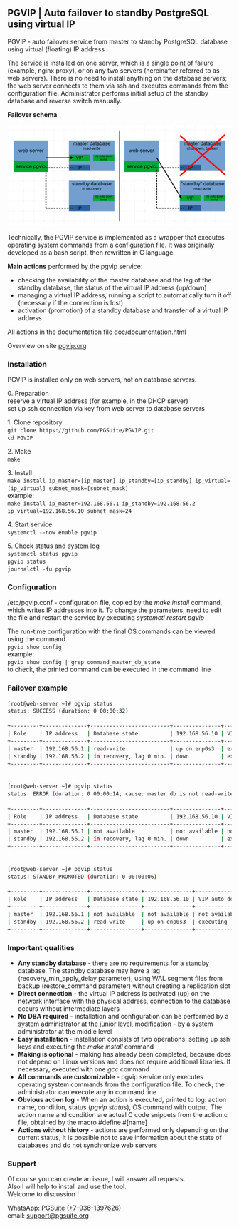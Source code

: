 ## PGVIP | Auto failover to standby PostgreSQL using virtual IP

PGVIP - auto failover service from master to standby PostgreSQL database using virtual (floating) IP address

The service is installed on one server, which is a [single point of failure](https://en.wikipedia.org/wiki/Single_point_of_failure) (example, nginx proxy), or on any two servers (hereinafter referred to as web servers).
There is no need to install anything on the database servers; the web server connects to them via ssh and executes commands from the configuration file.
Administrator performs initial setup of the standby database and reverse switch manually.

<b>Failover schema</b>

![Failover schema](doc/failover-schema.png)

Technically, the PGVIP service is implemented as a wrapper that executes operating system commands from a configuration file.
It was originally developed as a bash script, then rewritten in C language.

  
**Main actions** performed by the pgvip service:

*   checking the availability of the master database and the lag of the standby database, the status of the virtual IP address (up/down)
*   managing a virtual IP address, running a script to automatically turn it off (necessary if the connection is lost)
*   activation (promotion) of a standby database and transfer of a virtual IP address

All actions in the documentation file [doc/documentation.html](https://htmlpreview.github.io/?https://github.com/PGSuite/PGVIP/blob/main/doc/documentation.html#actions)  

Overview on site [pgvip.org](https://pgvip.org/en/)

### Installation ### 

PGVIP is installed only on web servers, not on database servers.

0\. Preparation  
    reserve a virtual IP address (for example, in the DHCP server)  
    set up ssh connection via key from web server to database servers  

1\. Clone repository  
```git clone https://github.com/PGSuite/PGVIP.git```  
```cd PGVIP```  

2\. Make  
```make```

3\. Install  
```make install ip_master=[ip_master] ip_standby=[ip_standby] ip_virtual=[ip_virtual] subnet_mask=[subnet_mask] ```  
example:  
```make install ip_master=192.168.56.1 ip_standby=192.168.56.2 ip_virtual=192.168.56.10 subnet_mask=24 ```

4\. Start service  
```systemctl --now enable pgvip ```

5\. Check status and system log  
```systemctl status pgvip ```  
```pgvip status ```  
```journalctl -fu pgvip ```  

### Configuration ### 

/etc/pgvip.conf - configuration file, copied by the <em>make install</em> command, which writes IP addresses into it.
To change the parameters, need to edit the file and restart the service by executing <em>systemctl restart pgvip</em>

The run-time configuration with the final OS commands can be viewed using the command  
```pgvip show config ```  
example:  
```pgvip show config | grep command_master_db_state ```  
to check, the printed command can be executed in the command line

### Failover example ### 

```bash
[root@web-server ~]# pgvip status
status: SUCCESS (duration: 0 00:00:32)

+---------+--------------+-------------------------+---------------+---------------+
| Role    | IP address   | Database state          | 192.168.56.10 | VIP auto down |
+---------+--------------+-------------------------+---------------+---------------+
| master  | 192.168.56.1 | read-write              | up on enp0s3  | executing     |
| standby | 192.168.56.2 | in recovery, lag 0 min. | down          | executing     |
+---------+--------------+-------------------------+---------------+---------------+


[root@web-server ~]# pgvip status
status: ERROR (duration: 0 00:00:14, cause: master db is not read-write)

+---------+--------------+-------------------------+---------------+---------------+
| Role    | IP address   | Database state          | 192.168.56.10 | VIP auto down |
+---------+--------------+-------------------------+---------------+---------------+
| master  | 192.168.56.1 | not available           | not available | not available |
| standby | 192.168.56.2 | in recovery, lag 0 min. | down          | executing     |
+---------+--------------+-------------------------+---------------+---------------+


[root@web-server ~]# pgvip status
status: STANDBY_PROMOTED (duration: 0 00:00:06)

+---------+--------------+----------------+---------------+---------------+
| Role    | IP address   | Database state | 192.168.56.10 | VIP auto down |
+---------+--------------+----------------+---------------+---------------+
| master  | 192.168.56.1 | not available  | not available | not available |
| standby | 192.168.56.2 | read-write     | up on enp0s3  | executing     |
+---------+--------------+----------------+---------------+---------------+
```

### Important qualities ### 

*   **Any standby database** - there are no requirements for a standby database. The standby database may have a lag (recovery\_min\_apply\_delay parameter), using WAL segment files from backup (restore\_command parameter) without creating a replication slot
*   **Direct connection** - the virtual IP address is activated (up) on the network interface with the physical address, connection to the database occurs without intermediate layers
*   **No DBA required** - installation and configuration can be performed by a system administrator at the junior level, modification - by a system administrator at the middle level
*   **Easy installation** - installation consists of two operations: setting up ssh keys and executing the _make install_ command
*   **Making is optional** - making has already been completed, because does not depend on Linux versions and does not require additional libraries. If necessary, executed with one _gcc_ command
*   **All commands are customizable** - pgvip service only executes operating system commands from the configuration file. To check, the administrator can execute any in command line
*   **Obvious action log** - When an action is executed, printed to log: action name, condition, status (_pgvip status_), OS command with output. The action name and condition are actual C code snippets from the action.c file, obtained by the macro #define #\[name\]
*   **Actions without history** - actions are performed only depending on the current status, it is possible not to save information about the state of databases and do not synchronize web servers

### Support ### 

Of course you can create an issue, I will answer all requests.  
Also I will help to install and use the tool.  
Welcome to discussion !  

WhatsApp: [PGSuite (+7-936-1397626)](https://wa.me/79361397626)  
email: [support\@pgsuite.org](mailto:support@pgsuite.org?subject=PGXLS)

